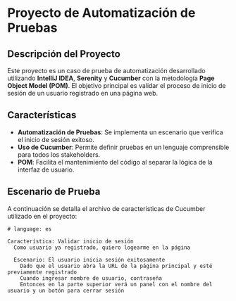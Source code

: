 # Proyecto de Automatización de Pruebas

## Descripción del Proyecto

Este proyecto es un caso de prueba de automatización desarrollado utilizando **IntelliJ IDEA**, **Serenity** y **Cucumber** con la metodología **Page Object Model (POM)**. El objetivo principal es validar el proceso de inicio de sesión de un usuario registrado en una página web.

## Características

- **Automatización de Pruebas**: Se implementa un escenario que verifica el inicio de sesión exitoso.
- **Uso de Cucumber**: Permite definir pruebas en un lenguaje comprensible para todos los stakeholders.
- **POM**: Facilita el mantenimiento del código al separar la lógica de la interfaz de usuario.

## Escenario de Prueba

A continuación se detalla el archivo de características de Cucumber utilizado en el proyecto:

```gherkin
# language: es

Característica: Validar inicio de sesión
  Como usuario ya registrado, quiero logearme en la página

  Escenario: El usuario inicia sesión exitosamente
    Dado que el usuario abra la URL de la página principal y esté previamente registrado
    Cuando ingresar nombre de usuario, contraseña
    Entonces en la parte superior verá un panel con el nombre del usuario y un botón para cerrar sesión
```
